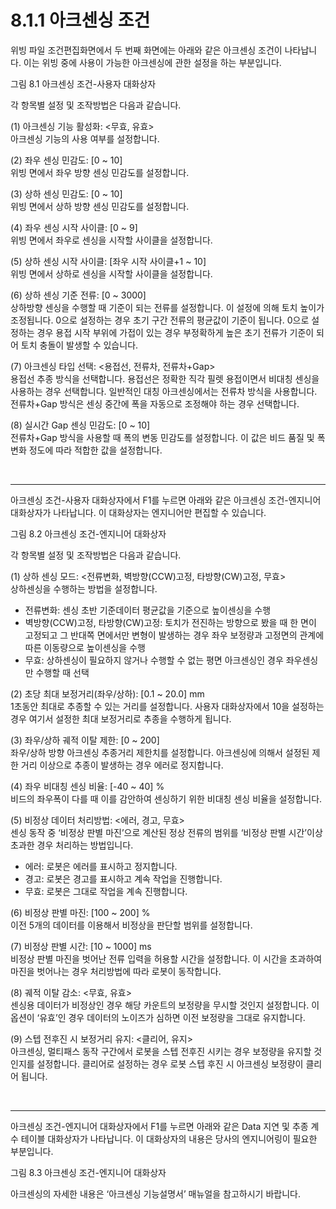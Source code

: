 ﻿# 8.1.1 아크센싱 조건

위빙 파일 조건편집화면에서 두 번째 화면에는 아래와 같은 아크센싱 조건이 나타납니다. 이는 위빙 중에 사용이 가능한 아크센싱에 관한 설정을 하는 부분입니다. 

 
그림 8.1 아크센싱 조건-사용자 대화상자

각 항목별 설정 및 조작방법은 다음과 같습니다.

(1) 아크센싱 기능 활성화: <무효, 유효>  
    아크센싱 기능의 사용 여부를 설정합니다.

(2) 좌우 센싱 민감도: [0 ~ 10]  
    위빙 면에서 좌우 방향 센싱 민감도를 설정합니다.

(3) 상하 센싱 민감도: [0 ~ 10]  
    위빙 면에서 상하 방향 센싱 민감도를 설정합니다.

(4) 좌우 센싱 시작 사이클: [0 ~ 9]  
    위빙 면에서 좌우로 센싱을 시작할 사이클을 설정합니다.

(5) 상하 센싱 시작 사이클: [좌우 시작 사이클+1 ~ 10]  
    위빙 면에서 상하로 센싱을 시작할 사이클을 설정합니다.

(6) 상하 센싱 기준 전류: [0 ~ 3000]  
    상하방향 센싱을 수행할 때 기준이 되는 전류를 설정합니다. 이 설정에 의해 토치 높이가 조정됩니다. 0으로 설정하는 경우 초기 구간 전류의 평균값이 기준이 됩니다. 0으로 설정하는 경우 용접 시작 부위에 가접이 있는 경우 부정확하게 높은 초기 전류가 기준이 되어 토치 충돌이 발생할 수 있습니다.

(7) 아크센싱 타입 선택: <용접선, 전류차, 전류차+Gap>  
    용접선 추종 방식을 선택합니다. 용접선은 정확한 직각 필렛 용접이면서 비대칭 센싱을 사용하는 경우 선택합니다. 일반적인 대칭 아크센싱에서는 전류차 방식을 사용합니다. 전류차+Gap 방식은 센싱 중간에 폭을 자동으로 조정해야 하는 경우 선택합니다.

(8) 실시간 Gap 센싱 민감도: [0 ~ 10]  
    전류차+Gap 방식을 사용할 때 폭의 변동 민감도를 설정합니다. 이 값은 비드 품질 및 폭 변화 정도에 따라 적합한 값을 설정합니다.

</br>

---
아크센싱 조건-사용자 대화상자에서 F1를 누르면 아래와 같은 아크센싱 조건-엔지니어 대화상자가 나타납니다. 이 대화상자는 엔지니어만 편집할 수 있습니다.

  
그림 8.2 아크센싱 조건-엔지니어 대화상자

각 항목별 설정 및 조작방법은 다음과 같습니다.

(1) 상하 센싱 모드: <전류변화, 벽방향(CCW)고정, 타방향(CW)고정, 무효>  
    상하센싱을 수행하는 방법을 설정합니다.
-	전류변화: 센싱 초반 기준데이터 평균값을 기준으로 높이센싱을 수행
-	벽방향(CCW)고정, 타방향(CW)고정: 토치가 전진하는 방향으로 봤을 때 한 면이 고정되고 그 반대쪽 면에서만 변형이 발생하는 경우 좌우 보정량과 고정면의 관계에 따른 이동량으로 높이센싱을 수행
-	무효: 상하센싱이 필요하지 않거나 수행할 수 없는 평면 아크센싱인 경우 좌우센싱만 수행할 때 선택

(2) 초당 최대 보정거리(좌우/상하): [0.1 ~ 20.0] mm  
    1초동안 최대로 추종할 수 있는 거리를 설정합니다. 사용자 대화상자에서 10을 설정하는 경우 여기서 설정한 최대 보정거리로 추종을 수행하게 됩니다.

(3) 좌우/상하 궤적 이탈 제한: [0 ~ 200]  
    좌우/상하 방향 아크센싱 추종거리 제한치를 설정합니다. 아크센싱에 의해서 설정된 제한 거리 이상으로 추종이 발생하는 경우 에러로 정지합니다.

(4) 좌우 비대칭 센싱 비율: [-40 ~ 40] %  
    비드의 좌우폭이 다를 때 이를 감안하여 센싱하기 위한 비대칭 센싱 비율을 설정합니다.

(5) 비정상 데이터 처리방법: <에러, 경고, 무효>  
    센싱 동작 중 ‘비정상 판별 마진’으로 계산된 정상 전류의 범위를 ‘비정상 판별 시간’이상 초과한 경우 처리하는 방법입니다.  
- 에러: 로봇은 에러를 표시하고 정지합니다.
- 경고: 로봇은 경고를 표시하고 계속 작업을 진행합니다.
- 무효: 로봇은 그대로 작업을 계속 진행합니다.

(6) 비정상 판별 마진: [100 ~ 200] %  
    이전 5개의 데이터를 이용해서 비정상을 판단할 범위를 설정합니다.

(7) 비정상 판별 시간: [10 ~ 1000] ms  
    비정상 판별 마진을 벗어난 전류 입력을 허용할 시간을 설정합니다. 이 시간을 초과하여 마진을 벗어나는 경우 처리방법에 따라 로봇이 동작합니다.

(8) 궤적 이탈 감소: <무효, 유효>  
    센싱용 데이터가 비정상인 경우 해당 카운트의 보정량을 무시할 것인지 설정합니다. 이 옵션이 ‘유효’인 경우 데이터의 노이즈가 심하면 이전 보정량을 그대로 유지합니다.

(9) 스텝 전후진 시 보정거리 유지: <클리어, 유지>  
    아크센싱, 멀티패스 동작 구간에서 로봇을 스텝 전후진 시키는 경우 보정량을 유지할 것인지를 설정합니다. 클리어로 설정하는 경우 로봇 스텝 후진 시 아크센싱 보정량이 클리어 됩니다.

</br>

---

아크센싱 조건-엔지니어 대화상자에서 F1를 누르면 아래와 같은 Data 지연 및 추종 계수 테이블 대화상자가 나타납니다. 이 대화상자의 내용은 당사의 엔지니어링이 필요한 부분입니다. 

  
그림 8.3 아크센싱 조건-엔지니어 대화상자


아크센싱의 자세한 내용은 ‘아크센싱 기능설명서’ 매뉴얼을 참고하시기 바랍니다.

